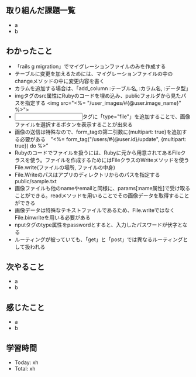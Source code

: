 ## 取り組んだ課題一覧
- a
- b
## わかったこと
- 「rails g migration」でマイグレーションファイルのみを作成する
- テーブルに変更を加えるためには、マイグレーションファイルの中のchangeメソッドの中に変更内容を書く
- カラムを追加する場合は、「add_column :テーブル名, :カラム名, :データ型」
- imgタグのsrc属性にRubyのコードを埋め込み、publicフォルダから見たパスを指定する <img src="<%= "/user_images/#{@user.image_name}" %>">
- <input>タグに「type="file"」を追加することで、画像ファイルを選択するボタンを表示することが出来る
- 画像の送信は特殊なので、form_tagの第二引数に{multipart: true}を追加する必要がある　”<%= form_tag("/users/#{@user.id}/update", {multipart: true}) do %>”
- Rubyのコードでファイルを扱うには、Rubyに元から用意されてあるFileクラスを使う。ファイルを作成するためにはFileクラスのWriteメソッドを使う File.write(ファイルの場所, ファイルの中身)
- File.Writeのパスはアプリのディレクトリからのパスを指定する public/sample.txt
- 画像ファイルも他のnameやemailと同様に、params[:name属性]で受け取ることができる。readメソッドを用いることでその画像データを取得することができる
- 画像データは特殊なテキストファイルであるため、File.writeではなくFile.binwriteを用いる必要がある
- nputタグのtype属性をpasswordとすると、入力したパスワードが伏字となる
- ルーティングが被っていても、「get」と「post」では異なるルーティングとして扱われる
## 次やること
- a
- b
## 感じたこと
- a
- b
## 学習時間
- Today: xh
- Total: xh
